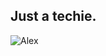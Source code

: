 ## Just a techie.
<p align="left"> <img src="https://komarev.com/ghpvc/?username=iamalexmwagi&label=Profile%20views&color=ED8B00&style=flat" alt="Alex" /> </p>

<!--![Graphics](banner.png)

<div align="center">
  <picture>
    <source srcset="https://github-readme-stats.vercel.app/api?username=Iam4lex&show_icons=true&theme=radical" media="(prefers-color-scheme: dark)" />
    <img src="https://github-readme-stats.vercel.app/api?username=iamalexmwangi&show_icons=true" />
  </picture>
    &nbsp;&nbsp;&nbsp;&nbsp;
  <img src="https://github-readme-stats.vercel.app/api/top-langs?username=Iam4lex&locale=en&hide_title=false&layout=compact&card_width=320&langs_count=8&theme=radical&hide_border=false&order=2" height="196" alt="languages graph" />
</div>

